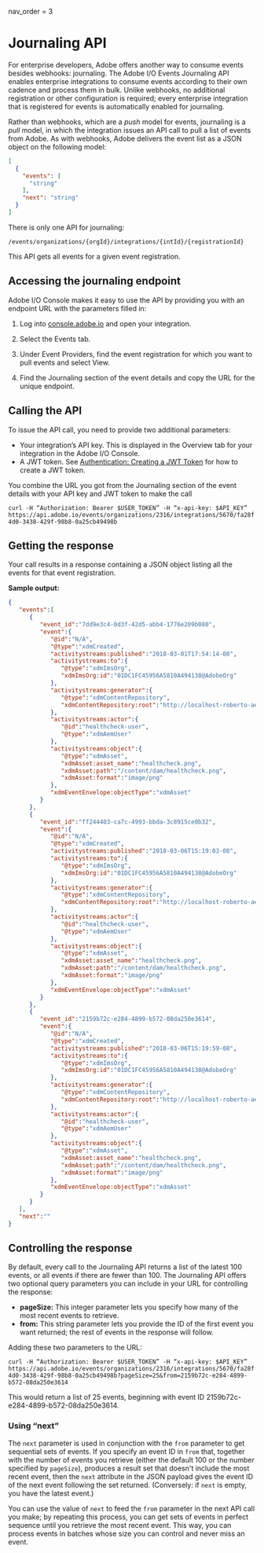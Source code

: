 nav_order = 3

# Journaling API

For enterprise developers, Adobe offers another way to consume events besides webhooks: journaling. The Adobe I/O Events Journaling API enables enterprise integrations to consume events according to their own cadence and process them in bulk. Unlike webhooks, no additional registration or other configuration is required; every enterprise integration that is registered for events is automatically enabled for journaling.

Rather than webhooks, which are a _push_ model for events, journaling is a _pull_ model, in which the integration issues an API call to pull a list of events from Adobe. As with webhooks, Adobe delivers the event list as a JSON object on the following model: 

```json
[
  {
    "events": [
      "string"
    ],
    "next": "string"
  }
]
```

There is only one API for journaling:

`/events/organizations/{orgId}/integrations/{intId}/{registrationId}`

This API gets all events for a given event registration. 

## <a id="access">Accessing the journaling endpoint</a>

Adobe I/O Console makes it easy to use the API by providing you with an endpoint URL with the parameters filled in:

1. Log into [console.adobe.io](https://console.adobe.io) and open your integration. 

2. Select the Events tab. 

3. Under Event Providers, find the event registration for which you want to pull events and select View.

4. Find the Journaling section of the event details and copy the URL for the unique endpoint. 

## <a id="apicall">Calling the API</a>

To issue the API call, you need to provide two additional parameters: 

* Your integration&rsquo;s API key. This is displayed in the Overview tab for your integration in the Adobe I/O Console.
* A JWT token. See [Authentication: Creating a JWT Token](https://www.adobe.io/apis/cloudplatform/console/authentication/createjwt.html) for how to create a JWT token.

You combine the URL you got from the Journaling section of the event details with your API key and JWT token to make the call

`curl -H “Authorization: Bearer $USER_TOKEN” -H “x-api-key: $API_KEY” https://api.adobe.io/events/organizations/2316/integrations/5670/fa28f4d0-3438-429f-98b8-0a25cb49498b`

## <a id="response">Getting the response</a>
Your call results in a response containing a JSON object listing all the events for that event registration. 

**Sample output:**
```json
{
   "events":[
      {
         "event_id":"7dd9e3c4-0d3f-42d5-abb4-1776e209b080",
         "event":{
            "@id":"N/A",
            "@type":"xdmCreated",
            "activitystreams:published":"2018-03-01T17:54:14-08",
            "activitystreams:to":{
               "@type":"xdmImsOrg",
               "xdmImsOrg:id":"01DC1FC45956A5810A494138@AdobeOrg"
            },
            "activitystreams:generator":{
               "@type":"xdmContentRepository",
               "xdmContentRepository:root":"http://localhost-roberto-aem63:4502"
            },
            "activitystreams:actor":{
               "@id":"healthcheck-user",
               "@type":"xdmAemUser"
            },
            "activitystreams:object":{
               "@type":"xdmAsset",
               "xdmAsset:asset_name":"healthcheck.png",
               "xdmAsset:path":"/content/dam/healthcheck.png",
               "xdmAsset:format":"image/png"
            },
            "xdmEventEnvelope:objectType":"xdmAsset"
         }
      },
      {
         "event_id":"ff244403-ca7c-4993-bbda-3c8915ce0b32",
         "event":{
            "@id":"N/A",
            "@type":"xdmCreated",
            "activitystreams:published":"2018-03-06T15:19:03-08",
            "activitystreams:to":{
               "@type":"xdmImsOrg",
               "xdmImsOrg:id":"01DC1FC45956A5810A494138@AdobeOrg"
            },
            "activitystreams:generator":{
               "@type":"xdmContentRepository",
               "xdmContentRepository:root":"http://localhost-roberto-aem63:4502"
            },
            "activitystreams:actor":{
               "@id":"healthcheck-user",
               "@type":"xdmAemUser"
            },
            "activitystreams:object":{
               "@type":"xdmAsset",
               "xdmAsset:asset_name":"healthcheck.png",
               "xdmAsset:path":"/content/dam/healthcheck.png",
               "xdmAsset:format":"image/png"
            },
            "xdmEventEnvelope:objectType":"xdmAsset"
         }
      },
      {
         "event_id":"2159b72c-e284-4899-b572-08da250e3614",
         "event":{
            "@id":"N/A",
            "@type":"xdmCreated",
            "activitystreams:published":"2018-03-06T15:19:59-08",
            "activitystreams:to":{
               "@type":"xdmImsOrg",
               "xdmImsOrg:id":"01DC1FC45956A5810A494138@AdobeOrg"
            },
            "activitystreams:generator":{
               "@type":"xdmContentRepository",
               "xdmContentRepository:root":"http://localhost-roberto-aem63:4502"
            },
            "activitystreams:actor":{
               "@id":"healthcheck-user",
               "@type":"xdmAemUser"
            },
            "activitystreams:object":{
               "@type":"xdmAsset",
               "xdmAsset:asset_name":"healthcheck.png",
               "xdmAsset:path":"/content/dam/healthcheck.png",
               "xdmAsset:format":"image/png"
            },
            "xdmEventEnvelope:objectType":"xdmAsset"
         }
      }
   ],
   "next":""
}
```

## <a id="control">Controlling the response</a>
By default, every call to the Journaling API returns a list of the latest 100 events, or all events if there are fewer than 100. The Journaling API offers two optional query parameters you can include in your URL for controlling the response:

* **pageSize:** This integer parameter lets you specify how many of the most recent events to retrieve. 
* **from:** This string parameter lets you provide the ID of the first event you want returned; the rest of events in the response will follow.

Adding these two parameters to the URL:

`curl -H “Authorization: Bearer $USER_TOKEN” -H “x-api-key: $API_KEY” https://api.adobe.io/events/organizations/2316/integrations/5670/fa28f4d0-3438-429f-98b8-0a25cb49498b?pageSize=25&from=2159b72c-e284-4899-b572-08da250e3614`

This would return a list of 25 events, beginning with event ID 2159b72c-e284-4899-b572-08da250e3614.

### Using &ldquo;next&rdquo;
The `next` parameter is used in conjunction with the `from` parameter to get sequential sets of events. If you specify an event ID in `from` that, together with the number of events you retrieve (either the default 100 or the number specified by `pageSize`), produces a result set that doesn't include the most recent event, then the `next` attribute in the JSON payload gives the event ID of the next event following the set returned. (Conversely: if `next` is empty, you have the latest event.)

You can use the value of `next` to feed the `from` parameter in the next API call you make; by repeating this process, you can get sets of events in perfect sequence until you retrieve the most recent event. This way, you can process events in batches whose size you can control and never miss an event.